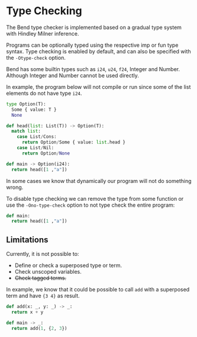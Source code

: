 # Type Checking

The Bend type checker is implemented based on a gradual type system with Hindley Milner inference.

Programs can be optionally typed using the respective imp or fun type syntax. Type checking is
enabled by default, and can also be specified with the `-Otype-check` option.

Bend has some builtin types such as `i24`, `u24`, `f24`, Integer and Number. Although Integer and
Number cannot be used directly.

In example, the program below will not compile or run since some of the list elements do not have
type `i24`.

```python
type Option(T):
  Some { value: T }
  None

def head(list: List(T)) -> Option(T):
  match list:
    case List/Cons:
      return Option/Some { value: list.head }
    case List/Nil:
      return Option/None

def main -> Option(i24):
  return head([1 ,"a"])
```

In some cases we know that dynamically our program will not do something wrong.

To disable type checking we can remove the type from some function or use the `-Ono-type-check`
option to not type check the entire program:

```python
def main:
  return head([1 ,"a"])
```

## Limitations

Currently, it is not possible to:

- Define or check a superposed type or term.
- Check unscoped variables.
- ~~Check tagged terms.~~

In example, we know that it could be possible to call `add` with a superposed term and have `{3 4}`
as result.

```python
def add(x: _, y: _) -> _:
  return x + y

def main -> _:
  return add(1, {2, 3})
```
